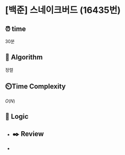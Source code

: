 # [백준]  스네이크버드 (16435번)

## ⏰  **time**

30분

## :pushpin: **Algorithm**

정렬

## ⏲️**Time Complexity**

$O(N)$

## :round_pushpin: **Logic**

- ## :black_nib: **Review**

- 
